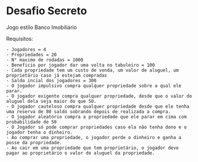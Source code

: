 # Desafio Secreto


Jogo estilo Banco Imobiliário

Requisitos:

    - Jogadores = 4
    - Propriedades = 20
    - N° maximo de rodadas = 1000
    - Beneficio por jogador dar uma volta no tabuleiro = 100
    - Cada propriedade tem um custo de venda, um valor de aluguel, um proprietário caso já estejam compradas
    - Saldo incial dos jogadores = 300
    - O jogador impulsivo compra qualquer propriedade sobre a qual ele parar.
    - O jogador exigente compra qualquer propriedade, desde que o valor do aluguel dela seja maior do que 50.
    - O jogador cauteloso compra qualquer propriedade desde que ele tenha uma reserva de 80 saldo sobrando depois de realizada a compra.
    - O jogador aleatório compra a propriedade que ele parar em cima com probabilidade de 50
    - O Jogador só pode comprar propriedades caso ela não tenha dono e o jogador tenha o dinheiro.
    - Ao comprar uma propriedade, o jogador perde o dinheiro e ganha a posse da propriedade.
    - Ao cair em uma propriedade que tem proprietário, o jogador deve pagar ao proprietário o valor do aluguel da propriedade.